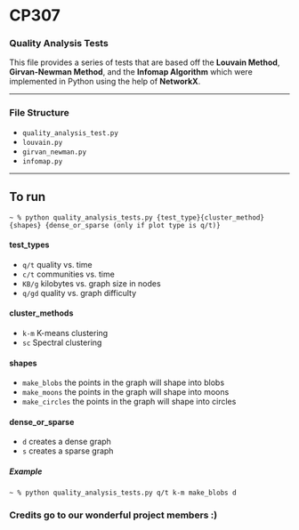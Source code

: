 # CP307

### Quality Analysis Tests

This file provides a series of tests that are based off the **Louvain Method**, **Girvan-Newman Method**, and the **Infomap Algorithm** which were implemented in Python using the help of **NetworkX**.  

---
### File Structure
- ```quality_analysis_test.py```
- ```louvain.py```
- ```girvan_newman.py```
- ```infomap.py```

---


## To run
```~ % python quality_analysis_tests.py {test_type}{cluster_method} {shapes} {dense_or_sparse (only if plot type is q/t)}```
#### test_types 
- ```q/t``` quality vs. time
- ```c/t``` communities vs. time
- ```KB/g``` kilobytes vs. graph size in nodes
- ```q/gd``` quality vs. graph difficulty
#### cluster_methods
- ```k-m``` K-means clustering
- ```sc``` Spectral clustering
#### shapes
- ```make_blobs``` the points in the graph will shape into blobs
- ```make_moons``` the points in the graph will shape into moons
- ```make_circles``` the points in the graph will shape into circles
#### dense_or_sparse
- ```d``` creates a dense graph
- ```s``` creates a sparse graph
##### Example
```~ % python quality_analysis_tests.py q/t k-m make_blobs d```

### Credits go to our wonderful project members :)